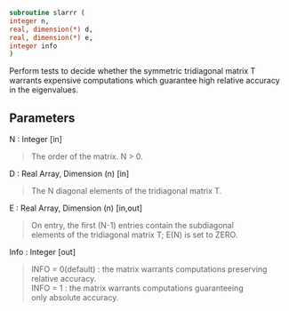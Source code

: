 ```fortran  
subroutine slarrr (  
integer n,  
real, dimension(*) d,  
real, dimension(*) e,  
integer info  
)  
```  
  
Perform tests to decide whether the symmetric tridiagonal matrix T  
warrants expensive computations which guarantee high relative accuracy  
in the eigenvalues.  
  
## Parameters  
N : Integer [in]  
> The order of the matrix. N > 0.  
  
D : Real Array, Dimension (n) [in]  
> The N diagonal elements of the tridiagonal matrix T.  
  
E : Real Array, Dimension (n) [in,out]  
> On entry, the first (N-1) entries contain the subdiagonal  
> elements of the tridiagonal matrix T; E(N) is set to ZERO.  
  
Info : Integer [out]  
> INFO = 0(default) : the matrix warrants computations preserving  
> relative accuracy.  
> INFO = 1          : the matrix warrants computations guaranteeing  
> only absolute accuracy.  
  

